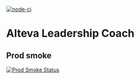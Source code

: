 [![node-ci](https://github.com/Ivan2san/Alteva-Leadership-Coach-Clean/actions/workflows/node-ci.yml/badge.svg?branch=main)](https://github.com/Ivan2san/Alteva-Leadership-Coach-Clean/actions/workflows/node-ci.yml)

# Alteva Leadership Coach

## Prod smoke
[![Prod Smoke Status](https://github.com/Ivan2san/Alteva-Leadership-Coach-Clean/actions/workflows/smoke-status.yml/badge.svg)](../../actions/workflows/smoke-status.yml)
